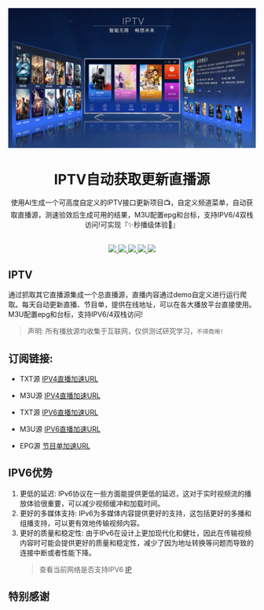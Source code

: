 <div align="center">
  <img src="https://raw.githubusercontent.com/xiaoran67/update/refs/heads/main/library/draw/draw0065.png" alt="logo"/>
  <h1 align="center">IPTV自动获取更新直播源</h1>
</div>

<div align="center">使用AI生成一个可高度自定义的IPTV接口更新项目📺，自定义频道菜单，自动获取直播源，测速验效后生成可用的结果，M3U配置epg和台标，支持IPV6/4双栈访问!可实现『✨秒播级体验🚀』</div>
<br>
<p align="center">
  <a href="https://github.com/alantang1977/IPTV/releases">
    <img src="https://img.shields.io/github/v/release/alantang1977/IPTV" />
  </a>
  <a href="https://www.python.org/">
    <img src="https://img.shields.io/badge/python-%20%3D%203.13-47c219" />
  </a>
  <a href="https://github.com/alantang1977/IPTV/releases">
    <img src="https://img.shields.io/github/downloads/alantang1977/IPTV/total" />
  </a>
  <a href="https://github.com/alantang1977/IPTV">
    <img src="https://img.shields.io/github/stars/alantang1977/IPTV" />
  </a>
  <a href="https://github.com/alantang1977/IPTV/fork">
    <img src="https://img.shields.io/github/forks/alantang1977/IPTV" />
  </a>
</p>


## IPTV
通过抓取其它直播源集成一个总直播源，直播内容通过demo自定义进行运行爬取。每天自动更新直播、节目单，提供在线地址，可以在各大播放平台直接使用。M3U配置epg和台标，支持IPV6/4双栈访问!
> 声明: 所有播放源均收集于互联网，仅供测试研究学习，`不得商用!`

## 订阅链接:   
>     
- TXT源 [IPV4直播加速URL](https://ghproxy.net/https://raw.githubusercontent.com/xiaoran67/IPTV_SuperB/refs/heads/main/output/live_ipv4.txt)
>
- M3U源 [IPV4直播加速URL](https://ghproxy.net/https://raw.githubusercontent.com/xiaoran67/IPTV_SuperB/refs/heads/main/output/live_ipv4.m3u)
> 
- TXT源 [IPV6直播加速URL](https://ghproxy.net/https://raw.githubusercontent.com/xiaoran67/IPTV_SuperB/refs/heads/main/output/live_ipv6.txt)
> 
- M3U源 [IPV6直播加速URL](https://ghproxy.net/https://raw.githubusercontent.com/xiaoran67/IPTV_SuperB/refs/heads/main/output/live_ipv6.m3u)
>
- EPG源 [节目单加速URL](https://ghproxy.net/https://raw.githubusercontent.com/xiaoran67/IPTV_SuperB/refs/heads/main/output/epg.xml)

## IPV6优势
1. 更低的延迟: IPv6协议在一些方面能提供更低的延迟，这对于实时视频流的播放体验很重要，可以减少视频缓冲和加载时间。
2. 更好的多媒体支持: IPv6为多媒体内容提供更好的支持，这包括更好的多播和组播支持，可以更有效地传输视频内容。
3. 更好的质量和稳定性: 由于IPv6在设计上更加现代化和健壮，因此在传输视频内容时可能会提供更好的质量和稳定性，减少了因为地址转换等问题而导致的连接中断或者性能下降。
   > 查看当前网络是否支持IPV6 [IP](https://ipw.cn)

## 特别感谢
> 
